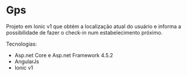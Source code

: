 # Gps

Projeto em Ionic v1 que obtém a localização atual do usuário e informa a possibilidade de fazer o check-in num estabelecimento próximo.

Tecnologias:
* Asp.net Core e Asp.net Framework 4.5.2
* AngularJs
* Ionic v1

